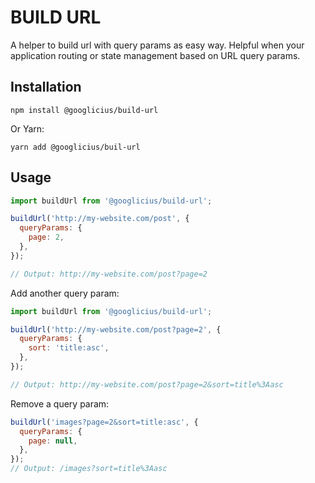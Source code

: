 # BUILD URL

A helper to build url with query params as easy way. Helpful when your application routing or state management based on URL query params.

## Installation

```
npm install @googlicius/build-url
```

Or Yarn:

```
yarn add @googlicius/buil-url
```

## Usage

```javascript
import buildUrl from '@googlicius/build-url';

buildUrl('http://my-website.com/post', {
  queryParams: {
    page: 2,
  },
});

// Output: http://my-website.com/post?page=2
```

Add another query param:

```javascript
import buildUrl from '@googlicius/build-url';

buildUrl('http://my-website.com/post?page=2', {
  queryParams: {
    sort: 'title:asc',
  },
});

// Output: http://my-website.com/post?page=2&sort=title%3Aasc
```

Remove a query param:

```javascript
buildUrl('images?page=2&sort=title:asc', {
  queryParams: {
    page: null,
  },
});
// Output: /images?sort=title%3Aasc
```

